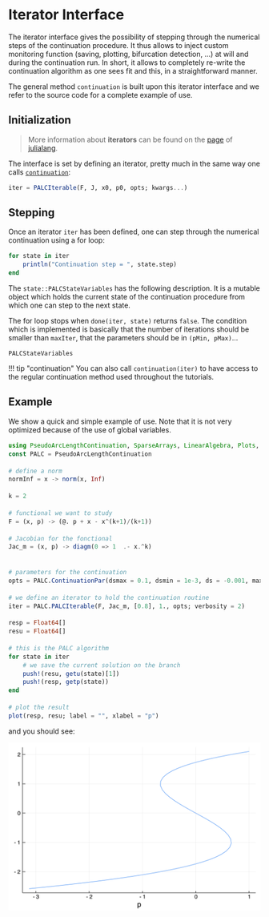 # Iterator Interface

The iterator interface gives the possibility of stepping through the numerical steps of the continuation procedure. It thus allows to inject custom monitoring function (saving, plotting, bifurcation detection, ...) at will and during the continuation run. In short, it allows to completely re-write the continuation algorithm as one sees fit and this, in a straightforward manner.

The general method `continuation` is built upon this iterator interface and we refer to the source code for a complete example of use.

## Initialization

> More information about **iterators** can be found on the [page](https://docs.julialang.org/en/v1/base/collections/#Collections-and-Data-Structures-1) of [julialang](https://docs.julialang.org/en/v1/).

The interface is set by defining an iterator, pretty much in the same way one calls [`continuation`](@ref):

```julia
iter = PALCIterable(F, J, x0, p0, opts; kwargs...)
```

## Stepping

Once an iterator `iter` has been defined, one can step through the numerical continuation using a for loop:

```julia
for state in iter
	println("Continuation step = ", state.step)
end
```

The `state::PALCStateVariables` has the following description. It is a mutable object which holds the current state of the continuation procedure from which one can step to the next state.

The for loop stops when `done(iter, state)` returns `false`. The condition which is implemented is basically that the number of iterations should be smaller than `maxIter`, that the parameters should be in `(pMin, pMax)`...

```@docs
PALCStateVariables
```

!!! tip "continuation"
    You can also call `continuation(iter)` to have access to the regular continuation method used throughout the tutorials.

## Example

We show a quick and simple example of use. Note that it is not very optimized because of the use of global variables.

```julia
using PseudoArcLengthContinuation, SparseArrays, LinearAlgebra, Plots, Setfield
const PALC = PseudoArcLengthContinuation

# define a norm
normInf = x -> norm(x, Inf)

k = 2

# functional we want to study
F = (x, p) -> (@. p + x - x^(k+1)/(k+1))

# Jacobian for the fonctional
Jac_m = (x, p) -> diagm(0 => 1  .- x.^k)


# parameters for the continuation
opts = PALC.ContinuationPar(dsmax = 0.1, dsmin = 1e-3, ds = -0.001, maxSteps = 130, pMin = -3., pMax = 3., saveSolEveryNsteps = 0, computeEigenValues = true, detectBifurcation = true, newtonOptions = NewtonPar(tol = 1e-8, verbose = true))

# we define an iterator to hold the continuation routine
iter = PALC.PALCIterable(F, Jac_m, [0.8], 1., opts; verbosity = 2)

resp = Float64[]
resu = Float64[]

# this is the PALC algorithm
for state in iter
	# we save the current solution on the branch
	push!(resu, getu(state)[1])
	push!(resp, getp(state))
end

# plot the result
plot(resp, resu; label = "", xlabel = "p")
```

and you should see:

![](iterator.png)
